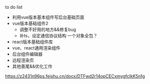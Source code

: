 to do list
* 利用vue版本基本组件写后台基础页面
* vue版本基础组件2
  * 调整不好用的地方&&修复bug
  * 补ts，设定通信协议结构 一个对象全包？
* react版本基础组件库
* vue、react通用渲染组件
* 后台组件编辑器
* 远程渲染页
* 其他善尾&&优化工作

<!-- 设计文档 -->
https://z2431n96ps.feishu.cn/docx/DTFwd2r14opCECxmygfclkK5n1g